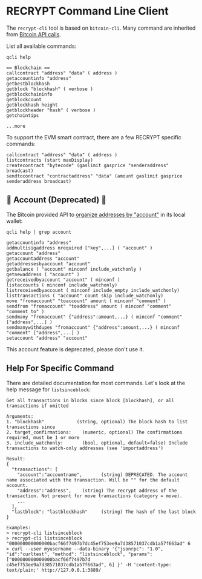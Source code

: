 # RECRYPT Command Line Client

The `recrypt-cli` tool is based on `bitcoin-cli`. Many command are inherited from [Bitcoin API calls](https://en.bitcoin.it/wiki/Original_Bitcoin_client/API_calls_list#References).

List all available commands:

```
qcli help

== Blockchain ==
callcontract "address" "data" ( address )
getaccountinfo "address"
getbestblockhash
getblock "blockhash" ( verbose )
getblockchaininfo
getblockcount
getblockhash height
getblockheader "hash" ( verbose )
getchaintips

...more
```

To support the EVM smart contract, there are a few RECRYPT specific commands:

```
callcontract "address" "data" ( address )
listcontracts (start maxDisplay)
createcontract "bytecode" (gaslimit gasprice "senderaddress" broadcast)
sendtocontract "contractaddress" "data" (amount gaslimit gasprice senderaddress broadcast)
```

## 🚫 Account (Deprecated) 🚫

The Bitcoin provided API to [organize addresses by "account"](https://en.bitcoin.it/wiki/Help:Accounts_explained) in its local wallet:

```
qcli help | grep account

getaccountinfo "address"
addmultisigaddress nrequired ["key",...] ( "account" )
getaccount "address"
getaccountaddress "account"
getaddressesbyaccount "account"
getbalance ( "account" minconf include_watchonly )
getnewaddress ( "account" )
getreceivedbyaccount "account" ( minconf )
listaccounts ( minconf include_watchonly)
listreceivedbyaccount ( minconf include_empty include_watchonly)
listtransactions ( "account" count skip include_watchonly)
move "fromaccount" "toaccount" amount ( minconf "comment" )
sendfrom "fromaccount" "toaddress" amount ( minconf "comment" "comment_to" )
sendmany "fromaccount" {"address":amount,...} ( minconf "comment" ["address",...] )
sendmanywithdupes "fromaccount" {"address":amount,...} ( minconf "comment" ["address",...] )
setaccount "address" "account"
```

This account feature is deprecated, please don't use it.

## Help For Specific Command

There are detailed documentation for most commands. Let's look at the help message for `listsinceblock`:

```
Get all transactions in blocks since block [blockhash], or all transactions if omitted

Arguments:
1. "blockhash"            (string, optional) The block hash to list transactions since
2. target_confirmations:    (numeric, optional) The confirmations required, must be 1 or more
3. include_watchonly:       (bool, optional, default=false) Include transactions to watch-only addresses (see 'importaddress')

Result:
{
  "transactions": [
    "account":"accountname",       (string) DEPRECATED. The account name associated with the transaction. Will be "" for the default account.
    "address":"address",    (string) The recrypt address of the transaction. Not present for move transactions (category = move).
    ...
  ],
  "lastblock": "lastblockhash"     (string) The hash of the last block
}

Examples:
> recrypt-cli listsinceblock
> recrypt-cli listsinceblock "000000000000000bacf66f7497b7dc45ef753ee9a7d38571037cdb1a57f663ad" 6
> curl --user myusername --data-binary '{"jsonrpc": "1.0", "id":"curltest", "method": "listsinceblock", "params": ["000000000000000bacf66f7497b7d
c45ef753ee9a7d38571037cdb1a57f663ad", 6] }' -H 'content-type: text/plain;' http://127.0.0.1:3889/
```

